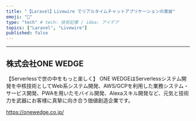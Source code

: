 ```yaml
---
title: "【Laravel】Livewire でリアルタイムチャットアプリケーションの実装"
emoji: "💬"
type: "tech" # tech: 技術記事 / idea: アイデア
topics: ["Laravel", "Livewire"]
published: false
---
```



--- 

## 株式会社ONE WEDGE
【Serverlessで世の中をもっと楽しく】 
ONE WEDGEはServerlessシステム開発を中核技術としてWeb系システム開発、AWS/GCPを利用した業務システム・サービス開発、PWAを用いたモバイル開発、Alexaスキル開発など、元気と技術力を武器にお客様に真摯に向き合う価値創造企業です。

https://onewedge.co.jp/